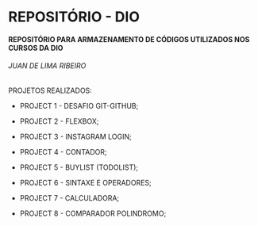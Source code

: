 # REPOSITÓRIO - DIO



#### REPOSITÓRIO PARA ARMAZENAMENTO DE CÓDIGOS UTILIZADOS NOS CURSOS DA DIO



###### JUAN DE LIMA RIBEIRO



PROJETOS REALIZADOS:

- PROJECT 1 - DESAFIO GIT-GITHUB;

- PROJECT 2 - FLEXBOX;

- PROJECT 3 - INSTAGRAM LOGIN;

- PROJECT 4 - CONTADOR;

- PROJECT 5 - BUYLIST (TODOLIST);

- PROJECT 6 - SINTAXE E OPERADORES;

- PROJECT 7 - CALCULADORA;

- PROJECT 8 - COMPARADOR POLINDROMO;

  
